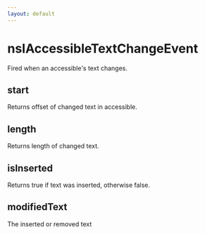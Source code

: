 ```yaml
---
layout: default
---
```


# nsIAccessibleTextChangeEvent #

Fired when an accessible's text changes.


## start ##

Returns offset of changed text in accessible.


## length ##

Returns length of changed text.


## isInserted ##

Returns true if text was inserted, otherwise false.


## modifiedText ##

The inserted or removed text

